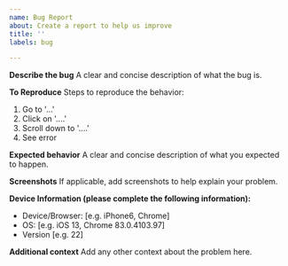 ```yaml
---
name: Bug Report
about: Create a report to help us improve
title: ''
labels: bug

---
```


**Describe the bug**
A clear and concise description of what the bug is.

**To Reproduce**
Steps to reproduce the behavior:
1. Go to '...'
2. Click on '....'
3. Scroll down to '....'
4. See error

**Expected behavior**
A clear and concise description of what you expected to happen.

**Screenshots**
If applicable, add screenshots to help explain your problem.

**Device Information (please complete the following information):**
 - Device/Browser: [e.g. iPhone6, Chrome]
 - OS: [e.g. iOS 13, Chrome 83.0.4103.97]
 - Version [e.g. 22]

**Additional context**
Add any other context about the problem here.
